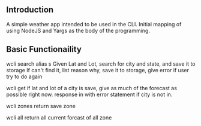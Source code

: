 ## Introduction

A simple weather app intended to be used in the CLI. 
Initial mapping of using NodeJS and Yargs as the body of the programming.


## Basic Functionaility

wcli search <lat> <lot>
alias s
Given Lat and Lot, search for city and state, and save it to storage
If can't find it, list reason why, save it to storage, give error if user try to do again

wcli get <name>
if lat and lot of a city is save, give as much of the forecast as possible right now.
response in with error statement if city is not in.

wcli zones
return save zone

wcli all
return all current forcast of all zone